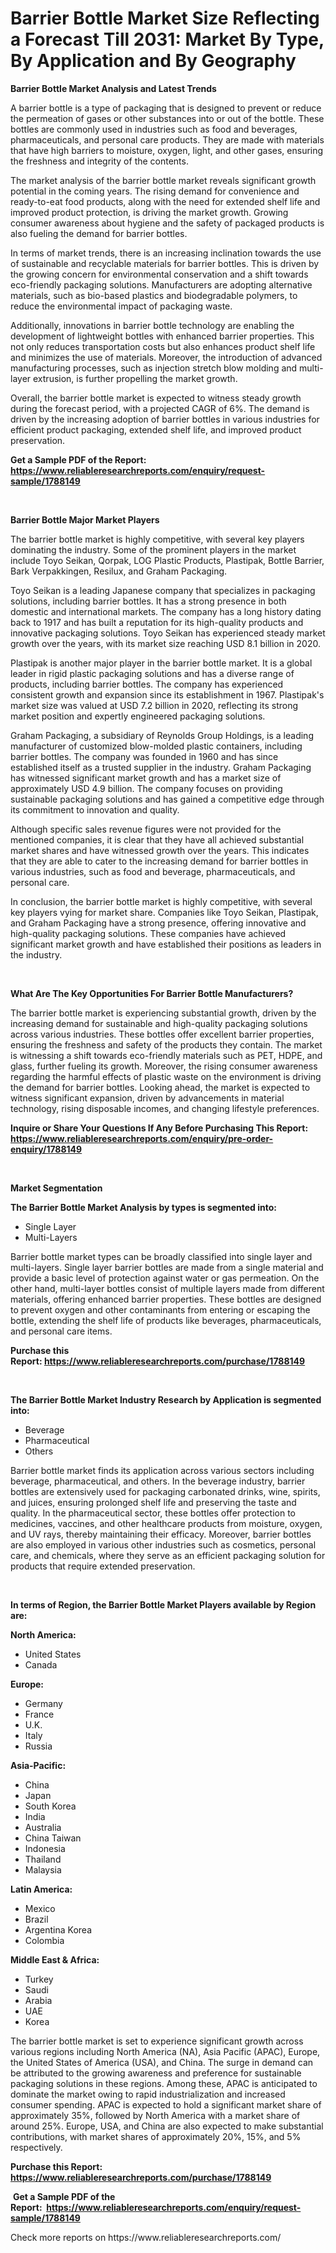 <p><h1>Barrier Bottle Market Size Reflecting a Forecast Till 2031: Market By Type, By Application and By Geography</h1></p><p><strong>Barrier Bottle Market Analysis and Latest Trends</strong></p>
<p><p>A barrier bottle is a type of packaging that is designed to prevent or reduce the permeation of gases or other substances into or out of the bottle. These bottles are commonly used in industries such as food and beverages, pharmaceuticals, and personal care products. They are made with materials that have high barriers to moisture, oxygen, light, and other gases, ensuring the freshness and integrity of the contents.</p><p>The market analysis of the barrier bottle market reveals significant growth potential in the coming years. The rising demand for convenience and ready-to-eat food products, along with the need for extended shelf life and improved product protection, is driving the market growth. Growing consumer awareness about hygiene and the safety of packaged products is also fueling the demand for barrier bottles.</p><p>In terms of market trends, there is an increasing inclination towards the use of sustainable and recyclable materials for barrier bottles. This is driven by the growing concern for environmental conservation and a shift towards eco-friendly packaging solutions. Manufacturers are adopting alternative materials, such as bio-based plastics and biodegradable polymers, to reduce the environmental impact of packaging waste.</p><p>Additionally, innovations in barrier bottle technology are enabling the development of lightweight bottles with enhanced barrier properties. This not only reduces transportation costs but also enhances product shelf life and minimizes the use of materials. Moreover, the introduction of advanced manufacturing processes, such as injection stretch blow molding and multi-layer extrusion, is further propelling the market growth.</p><p>Overall, the barrier bottle market is expected to witness steady growth during the forecast period, with a projected CAGR of 6%. The demand is driven by the increasing adoption of barrier bottles in various industries for efficient product packaging, extended shelf life, and improved product preservation.</p></p>
<p><strong>Get a Sample PDF of the Report:&nbsp; <a href="https://www.reliableresearchreports.com/enquiry/request-sample/1788149">https://www.reliableresearchreports.com/enquiry/request-sample/1788149</a></strong></p>
<p>&nbsp;</p>
<p><strong>Barrier Bottle Major Market Players</strong></p>
<p><p>The barrier bottle market is highly competitive, with several key players dominating the industry. Some of the prominent players in the market include Toyo Seikan, Qorpak, LOG Plastic Products, Plastipak, Bottle Barrier, Bark Verpakkingen, Resilux, and Graham Packaging.</p><p>Toyo Seikan is a leading Japanese company that specializes in packaging solutions, including barrier bottles. It has a strong presence in both domestic and international markets. The company has a long history dating back to 1917 and has built a reputation for its high-quality products and innovative packaging solutions. Toyo Seikan has experienced steady market growth over the years, with its market size reaching USD 8.1 billion in 2020.</p><p>Plastipak is another major player in the barrier bottle market. It is a global leader in rigid plastic packaging solutions and has a diverse range of products, including barrier bottles. The company has experienced consistent growth and expansion since its establishment in 1967. Plastipak's market size was valued at USD 7.2 billion in 2020, reflecting its strong market position and expertly engineered packaging solutions.</p><p>Graham Packaging, a subsidiary of Reynolds Group Holdings, is a leading manufacturer of customized blow-molded plastic containers, including barrier bottles. The company was founded in 1960 and has since established itself as a trusted supplier in the industry. Graham Packaging has witnessed significant market growth and has a market size of approximately USD 4.9 billion. The company focuses on providing sustainable packaging solutions and has gained a competitive edge through its commitment to innovation and quality.</p><p>Although specific sales revenue figures were not provided for the mentioned companies, it is clear that they have all achieved substantial market shares and have witnessed growth over the years. This indicates that they are able to cater to the increasing demand for barrier bottles in various industries, such as food and beverage, pharmaceuticals, and personal care.</p><p>In conclusion, the barrier bottle market is highly competitive, with several key players vying for market share. Companies like Toyo Seikan, Plastipak, and Graham Packaging have a strong presence, offering innovative and high-quality packaging solutions. These companies have achieved significant market growth and have established their positions as leaders in the industry.</p></p>
<p>&nbsp;</p>
<p><strong>What Are The Key Opportunities For Barrier Bottle Manufacturers?</strong></p>
<p><p>The barrier bottle market is experiencing substantial growth, driven by the increasing demand for sustainable and high-quality packaging solutions across various industries. These bottles offer excellent barrier properties, ensuring the freshness and safety of the products they contain. The market is witnessing a shift towards eco-friendly materials such as PET, HDPE, and glass, further fueling its growth. Moreover, the rising consumer awareness regarding the harmful effects of plastic waste on the environment is driving the demand for barrier bottles. Looking ahead, the market is expected to witness significant expansion, driven by advancements in material technology, rising disposable incomes, and changing lifestyle preferences.</p></p>
<p><strong>Inquire or Share Your Questions If Any Before Purchasing This Report: <a href="https://www.reliableresearchreports.com/enquiry/pre-order-enquiry/1788149">https://www.reliableresearchreports.com/enquiry/pre-order-enquiry/1788149</a></strong></p>
<p>&nbsp;</p>
<p><strong>Market Segmentation</strong></p>
<p><strong>The Barrier Bottle Market Analysis by types is segmented into:</strong></p>
<p><ul><li>Single Layer</li><li>Multi-Layers</li></ul></p>
<p><p>Barrier bottle market types can be broadly classified into single layer and multi-layers. Single layer barrier bottles are made from a single material and provide a basic level of protection against water or gas permeation. On the other hand, multi-layer bottles consist of multiple layers made from different materials, offering enhanced barrier properties. These bottles are designed to prevent oxygen and other contaminants from entering or escaping the bottle, extending the shelf life of products like beverages, pharmaceuticals, and personal care items.</p></p>
<p><strong>Purchase this Report:&nbsp;<a href="https://www.reliableresearchreports.com/purchase/1788149">https://www.reliableresearchreports.com/purchase/1788149</a></strong></p>
<p>&nbsp;</p>
<p><strong>The Barrier Bottle Market Industry Research by Application is segmented into:</strong></p>
<p><ul><li>Beverage</li><li>Pharmaceutical</li><li>Others</li></ul></p>
<p><p>Barrier bottle market finds its application across various sectors including beverage, pharmaceutical, and others. In the beverage industry, barrier bottles are extensively used for packaging carbonated drinks, wine, spirits, and juices, ensuring prolonged shelf life and preserving the taste and quality. In the pharmaceutical sector, these bottles offer protection to medicines, vaccines, and other healthcare products from moisture, oxygen, and UV rays, thereby maintaining their efficacy. Moreover, barrier bottles are also employed in various other industries such as cosmetics, personal care, and chemicals, where they serve as an efficient packaging solution for products that require extended preservation.</p></p>
<p>&nbsp;</p>
<p><strong>In terms of Region, the Barrier Bottle Market Players available by Region are:</strong></p>
<p>
    <p> <strong> North America: </strong>
        <ul>
            <li>United States</li>
            <li>Canada</li>
        </ul>
        </p> 
    <p> <strong> Europe: </strong>
        <ul>
            <li>Germany</li>
            <li>France</li>
            <li>U.K.</li>
            <li>Italy</li>
            <li>Russia</li>
        </ul>
        </p> 
    <p> <strong> Asia-Pacific: </strong>
        <ul>
            <li>China</li>
            <li>Japan</li>
            <li>South Korea</li>
            <li>India</li>
            <li>Australia</li>
            <li>China Taiwan</li>
            <li>Indonesia</li>
            <li>Thailand</li>
            <li>Malaysia</li>
        </ul>
        </p> 
    <p> <strong> Latin America: </strong>
        <ul>
            <li>Mexico</li>
            <li>Brazil</li>
            <li>Argentina Korea</li>
            <li>Colombia</li>
        </ul>
        </p> 
    <p> <strong> Middle East & Africa: </strong>
        <ul>
            <li>Turkey</li>
            <li>Saudi</li>
            <li>Arabia</li>
            <li>UAE</li>
            <li>Korea</li>
        </ul>
    </p>
    </p>
<p><p>The barrier bottle market is set to experience significant growth across various regions including North America (NA), Asia Pacific (APAC), Europe, the United States of America (USA), and China. The surge in demand can be attributed to the growing awareness and preference for sustainable packaging solutions in these regions. Among these, APAC is anticipated to dominate the market owing to rapid industrialization and increased consumer spending. APAC is expected to hold a significant market share of approximately 35%, followed by North America with a market share of around 25%. Europe, USA, and China are also expected to make substantial contributions, with market shares of approximately 20%, 15%, and 5% respectively.</p></p>
<p><strong>Purchase this Report: <a href="https://www.reliableresearchreports.com/purchase/1788149">https://www.reliableresearchreports.com/purchase/1788149</a></strong></p>
<p>&nbsp;<strong>Get a Sample PDF of the Report:&nbsp;&nbsp;<a href="https://www.reliableresearchreports.com/enquiry/request-sample/1788149">https://www.reliableresearchreports.com/enquiry/request-sample/1788149</a></strong></p>
<p><strong></strong></p>
<p>Check more reports on https://www.reliableresearchreports.com/</p>